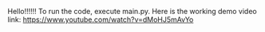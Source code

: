 Hello!!!!!! To run the code, execute main.py. Here is the working demo video link: https://www.youtube.com/watch?v=dMoHJ5mAvYo
